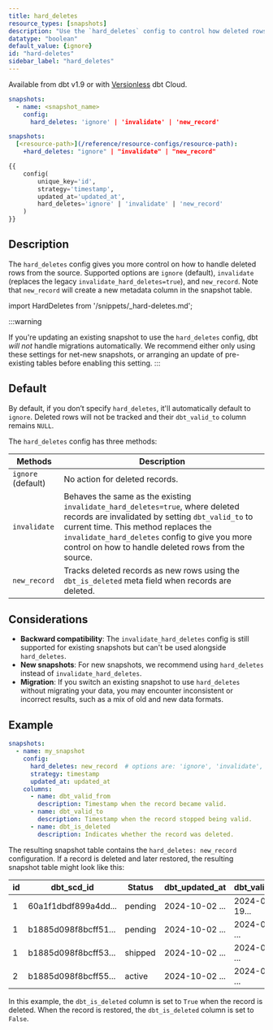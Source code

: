 ```yaml
---
title: hard_deletes
resource_types: [snapshots]
description: "Use the `hard_deletes` config to control how deleted rows are tracked in your snapshot table."
datatype: "boolean"
default_value: {ignore}
id: "hard-deletes"
sidebar_label: "hard_deletes"
---
```


Available from dbt v1.9 or with [Versionless](/docs/dbt-versions/upgrade-dbt-version-in-cloud#versionless) dbt Cloud.


<File name='snapshots/schema.yml'>

```yaml
snapshots:
  - name: <snapshot_name>
    config:
      hard_deletes: 'ignore' | 'invalidate' | 'new_record'
```
</File>

<File name='dbt_project.yml'>

```yml
snapshots:
  [<resource-path>](/reference/resource-configs/resource-path):
    +hard_deletes: "ignore" | "invalidate" | "new_record"
```

</File>

<File name='snapshots/<filename>.sql'>

```sql
{{
    config(
        unique_key='id',
        strategy='timestamp',
        updated_at='updated_at',
        hard_deletes='ignore' | 'invalidate' | 'new_record'
    )
}}
```

</File>


## Description

The `hard_deletes` config gives you more control on how to handle deleted rows from the source. Supported options are `ignore` (default), `invalidate` (replaces the legacy `invalidate_hard_deletes=true`), and `new_record`. Note that `new_record` will create a new metadata column in the snapshot table.

import HardDeletes from '/snippets/_hard-deletes.md';

<HardDeletes />

:::warning

If you're updating an existing snapshot to use the `hard_deletes` config, dbt _will not_ handle migrations automatically. We recommend either only using these settings for net-new snapshots, or arranging an update of pre-existing tables before enabling this setting.
:::

## Default

By default, if you don’t specify `hard_deletes`, it'll automatically default to `ignore`. Deleted rows will not be tracked and their `dbt_valid_to` column remains `NULL`.

The `hard_deletes` config has three methods:

| Methods | Description |
| --------- | ----------- |
| `ignore` (default) | No action for deleted records. |
| `invalidate` | Behaves the same as the existing `invalidate_hard_deletes=true`, where deleted records are invalidated by setting `dbt_valid_to` to current time. This method replaces the `invalidate_hard_deletes` config to give you more control on how to handle deleted rows from the source. |
| `new_record` | Tracks deleted records as new rows using the `dbt_is_deleted` meta field when records are deleted.|

## Considerations
- **Backward compatibility**: The `invalidate_hard_deletes` config is still supported for existing snapshots but can't be used alongside `hard_deletes`.
- **New snapshots**: For new snapshots, we recommend using `hard_deletes` instead of `invalidate_hard_deletes`.
- **Migration**: If you switch an existing snapshot to use `hard_deletes` without migrating your data, you may encounter inconsistent or incorrect results, such as a mix of old and new data formats.

## Example

<File name='snapshots/schema.yml'>

```yaml
snapshots:
  - name: my_snapshot
    config:
      hard_deletes: new_record  # options are: 'ignore', 'invalidate', or 'new_record'
      strategy: timestamp
      updated_at: updated_at
    columns:
      - name: dbt_valid_from
        description: Timestamp when the record became valid.
      - name: dbt_valid_to
        description: Timestamp when the record stopped being valid.
      - name: dbt_is_deleted
        description: Indicates whether the record was deleted.
```

</File>

The resulting snapshot table contains the `hard_deletes: new_record` configuration. If a record is deleted and later restored, the resulting snapshot table might look like this:

| id | dbt_scd_id           |   Status | dbt_updated_at       |   dbt_valid_from    |     dbt_valid_to     | dbt_is_deleted | 
| -- | -------------------- | -----    | -------------------- | --------------------| -------------------- | ----------- |
|  1 | 60a1f1dbdf899a4dd... | pending  | 2024-10-02 ...       | 2024-05-19...       | 2024-05-20 ...       | False       | 
|  1 | b1885d098f8bcff51... | pending  | 2024-10-02 ...       | 2024-05-20 ...      | 2024-06-03 ...       | True        | 
|  1 | b1885d098f8bcff53... | shipped  | 2024-10-02 ...       | 2024-06-03 ...      |                      | False       | 
|  2 | b1885d098f8bcff55... | active   | 2024-10-02 ...       | 2024-05-19 ...      |                      | False       | 
 
In this example, the `dbt_is_deleted` column is set to `True` when the record is deleted. When the record is restored, the `dbt_is_deleted` column is set to `False`.
